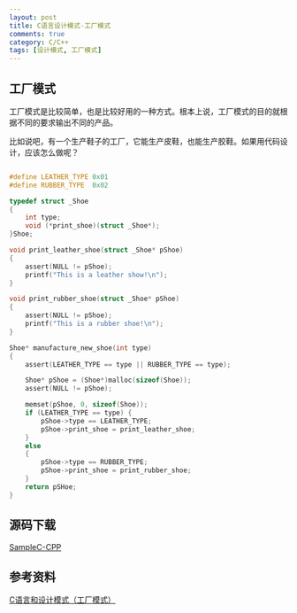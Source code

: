 ```yaml
---
layout: post
title: C语言设计模式-工厂模式
comments: true
category: C/C++
tags: [设计模式, 工厂模式]
---
```


## 工厂模式

工厂模式是比较简单，也是比较好用的一种方式。根本上说，工厂模式的目的就根据不同的要求输出不同的产品。

比如说吧，有一个生产鞋子的工厂，它能生产皮鞋，也能生产胶鞋。如果用代码设计，应该怎么做呢？

```c

#define LEATHER_TYPE 0x01
#define RUBBER_TYPE  0x02

typedef struct _Shoe
{
    int type;
    void (*print_shoe)(struct _Shoe*);
}Shoe;

void print_leather_shoe(struct _Shoe* pShoe)
{
    assert(NULL != pShoe);
    printf("This is a leather show!\n");
}

void print_rubber_shoe(struct _Shoe* pShoe)
{
    assert(NULL != pShoe);
    printf("This is a rubber shoe!\n");
}

Shoe* manufacture_new_shoe(int type)
{
    assert(LEATHER_TYPE == type || RUBBER_TYPE == type);

    Shoe* pShoe = (Shoe*)malloc(sizeof(Shoe));
    assert(NULL != pShoe);

    memset(pShoe, 0, sizeof(Shoe));
    if (LEATHER_TYPE == type) {
        pShoe->type == LEATHER_TYPE;
        pShoe->print_shoe = print_leather_shoe;
    }
    else
    {
        pShoe->type == RUBBER_TYPE;
        pShoe->print_shoe = print_rubber_shoe;
    }
    return pSHoe;
}

```

## 源码下载

[SampleC-CPP](https://github.com/yxmsw2007/SampleC-CPP.git)

## 参考资料

[C语言和设计模式（工厂模式）](http://blog.csdn.net/feixiaoxing/article/details/7081243)


